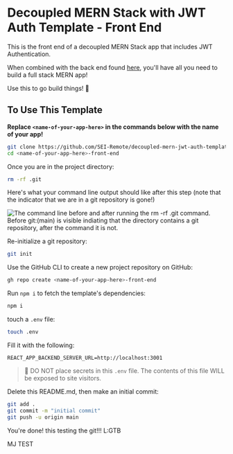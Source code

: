 # Decoupled MERN Stack with JWT Auth Template - Front End

This is the front end of a decoupled MERN Stack app that includes JWT
Authentication.

When combined with the back end found
[here](https://github.com/SEI-Remote/decoupled-mern-jwt-auth-template-back-end),
you'll have all you need to build a full stack MERN app!

Use this to go build things! 🚀

## To Use This Template

**Replace `<name-of-your-app-here>` in the commands below with the name of your
app!**

```bash
git clone https://github.com/SEI-Remote/decoupled-mern-jwt-auth-template-front-end <name-of-your-app-here>-front-end
cd <name-of-your-app-here>-front-end
```

Once you are in the project directory:

```bash
rm -rf .git
```

Here's what your command line output should like after this step (note that the
indicator that we are in a git repository is gone!)

<img src="https://i.imgur.com/L47kNOZ.png" alt="The command line before and after running the rm -rf .git command. Before git:(main) is visible indiating that the directory contains a git repository, after the command it is not.">

Re-initialize a git repository:

```bash
git init
```

Use the GitHub CLI to create a new project repository on GitHub:

```bash
gh repo create <name-of-your-app-here>-front-end
```

Run `npm i` to fetch the template's dependencies:

```bash
npm i
```

touch a `.env` file:

```bash
touch .env
```

Fill it with the following:

```
REACT_APP_BACKEND_SERVER_URL=http://localhost:3001
```

> 🚨 DO NOT place secrets in this `.env` file. The contents of this file WILL be
> exposed to site visitors.

Delete this README.md, then make an initial commit:

```bash
git add .
git commit -m "initial commit"
git push -u origin main
```

You're done! this testing the git!!! L:GTB

MJ TEST
